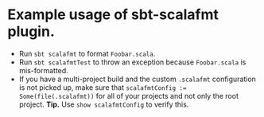 # Example usage of sbt-scalafmt plugin.

* Run `sbt scalafmt` to format `Foobar.scala`.
* Run `sbt scalafmtTest` to throw an exception because `Foobar.scala` is
  mis-formatted.
* If you have a multi-project build and the custom `.scalafmt` configuration is
  not picked up, make sure that `scalafmtConfig := Some(file(.scalafmt))` for
  all of your projects and not only the root project.
  **Tip.** Use `show scalafmtConfig` to verify this.

